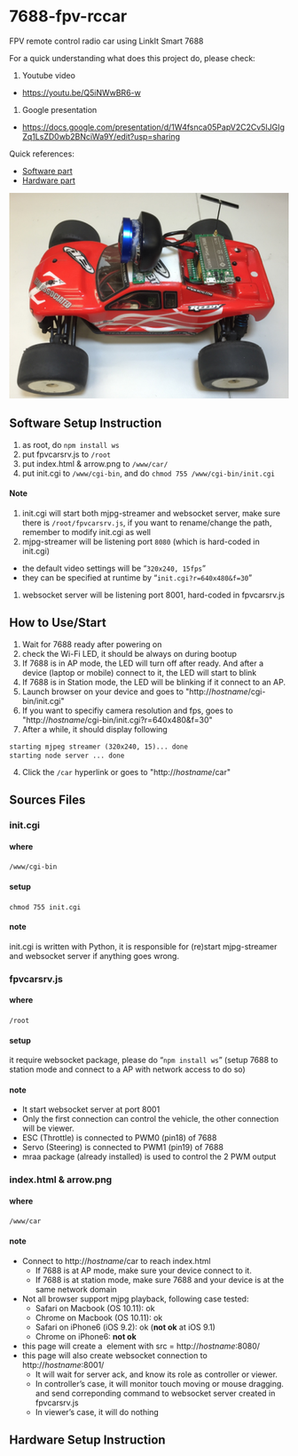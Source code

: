# 7688-fpv-rccar
FPV remote control radio car using LinkIt Smart 7688

For a quick understanding what does this project do, please check:

1. Youtube video
  * https://youtu.be/Q5iNWwBR6-w
1. Google presentation
  * https://docs.google.com/presentation/d/1W4fsnca05PapV2C2Cv5IJGIgZq1LsZD0wb2BNciWa9Y/edit?usp=sharing 

Quick references:

* [Software part](#software-setup-instruction)
* [Hardware part](#hardware-setup-instruction)

![main](_images/main.jpg)


## Software Setup Instruction
1. as root, do `npm install ws`
1. put fpvcarsrv.js to `/root`
1. put index.html & arrow.png to `/www/car/`
1. put init.cgi to `/www/cgi-bin`, and do `chmod 755 /www/cgi-bin/init.cgi`

#### Note
1. init.cgi will start both mjpg-streamer and websocket server, make sure there is `/root/fpvcarsrv.js`, if you want to rename/change the path, remember to modify init.cgi as well
1. mjpg-streamer will be listening port `8080` (which is hard-coded in init.cgi)
  * the default video settings will be “`320x240, 15fps`”
  * they can be specified at runtime by “`init.cgi?r=640x480&f=30`”
1. websocket server will be listening port 8001, hard-coded in fpvcarsrv.js

## How to Use/Start
1. Wait for 7688 ready after powering on
  1. check the Wi-Fi LED, it should be always on during bootup
  2. If 7688 is in AP mode, the LED will turn off after ready. And after a device (laptop or mobile) connect to it, the LED will start to blink
  3. If 7688 is in Station mode, the LED will be blinking if it connect to an AP.
2. Launch browser on your device and goes to "http://*hostname*/cgi-bin/init.cgi"
  1. If you want to specifiy camera resolution and fps, goes to "http://*hostname*/cgi-bin/init.cgi?r=640x480&f=30"
3. After a while, it should display following
```
starting mjpeg streamer (320x240, 15)... done
starting node server ... done
```
4. Click the `/car` hyperlink or goes to "http://*hostname*/car"


## Sources Files

### init.cgi

#### where
`/www/cgi-bin`
#### setup
`chmod 755 init.cgi`
#### note
init.cgi is written with Python, it is responsible for (re)start mjpg-streamer and websocket server if anything goes wrong.

### fpvcarsrv.js
#### where
`/root`
#### setup
it require websocket package, please do “`npm install ws`” 
(setup 7688 to station mode and connect to a AP with network access to do so)
#### note
* It start websocket server at port 8001
* Only the first connection can control the vehicle, the other connection will be viewer. 
* ESC (Throttle) is connected to PWM0 (pin18) of 7688
* Servo (Steering) is connected to PWM1 (pin19) of 7688
* mraa package (already installed) is used to control the 2 PWM output

### index.html & arrow.png
#### where
`/www/car`
#### note
* Connect to http://*hostname*/car to reach index.html
  * If 7688 is at AP mode, make sure your device connect to it.
  * If 7688 is at station mode, make sure 7688 and your device is at the same network domain
* Not all browser support mjpg playback, following case tested:
  * Safari on Macbook (OS 10.11): ok
  * Chrome on Macbook (OS 10.11): ok
  * Safari on iPhone6 (iOS 9.2): ok (**not ok** at iOS 9.1)
  * Chrome on iPhone6: **not ok**
* this page will create a <IMG> element with src = http://*hostname*:8080/
* this page will also create websocket connection to http://*hostname*:8001/ 
  * It will wait for server ack, and know its role as controller or viewer.
  * In controller’s case, it will monitor touch moving or mouse dragging. and send correponding command to websocket server created in fpvcarsrv.js
  * In viewer’s case, it will do nothing

## Hardware Setup Instruction


